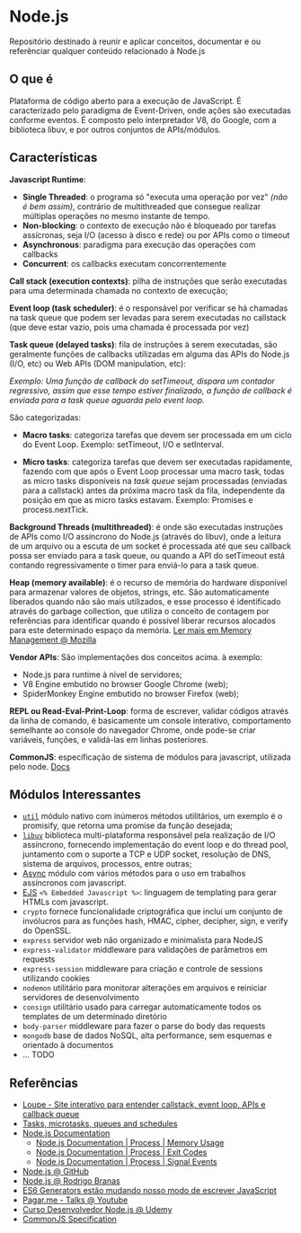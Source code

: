 # Node.js

Repositório destinado à reunir e aplicar conceitos, documentar e ou referênciar qualquer conteúdo relacionado à Node.js

## O que é

Plataforma de código aberto para a execução de JavaScript.
É caracterizado pelo paradigma de Event-Driven, onde ações são executadas conforme eventos.
É composto pelo interpretador V8, do Google, com a biblioteca libuv, e por outros conjuntos de APIs/módulos.

## Características

**Javascript Runtime**:

- **Single Threaded**: o programa só "executa uma operação por vez" _(não é bem assim)_, contrário de multithreaded que consegue realizar múltiplas operações no mesmo instante de tempo.
- **Non-blocking**: o contexto de execução não é bloqueado por tarefas assícronas, seja I/O (acesso à disco e rede) ou por APIs como o timeout
- **Asynchronous**: paradigma para execução das operações com callbacks
- **Concurrent**: os callbacks executam concorrentemente

**Call stack (execution contexts)**: pilha de instruções que serão executadas para uma determinada chamada no contexto de execução;

**Event loop (task scheduler)**: é o responsável por verificar se há chamadas na task queue que podem ser levadas para serem executadas no callstack (que deve estar vazio, pois uma chamada é processada por vez)

**Task queue (delayed tasks)**: fila de instruções à serem executadas, são geralmente funções de callbacks utilizadas em alguma das APIs do Node.js (I/O, etc) ou Web APIs (DOM manipulation, etc):

_Exemplo: Uma função de callback do setTimeout, dispara um contador regressivo, assim que esse tempo estiver finalizado, a função de callback é enviada para a task queue aguarda pelo event loop._

São categorizadas:

- **Macro tasks**: categoriza tarefas que devem ser processada em um ciclo do Event Loop. Exemplo: setTimeout, I/O e setInterval.

- **Micro tasks**: categoriza tarefas que devem ser executadas rapidamente, fazendo com que após o Event Loop processar uma macro task, todas as micro tasks disponíveis na _task queue_ sejam processadas (enviadas para a callstack) antes da próxima macro task da fila, independente da posição em que as micro tasks estavam. Exemplo: Promises e process.nextTick.

**Background Threads (multithreaded)**: é onde são executadas instruções de APIs como I/O assíncrono do Node.js (através do libuv), onde a leitura de um arquivo ou a escuta de um socket é processada até que seu callback possa ser enviado para a task queue, ou quando a API do setTimeout está contando regressivamente o timer para enviá-lo para a task queue.

**Heap (memory available)**: é o recurso de memória do hardware disponível para armazenar valores de objetos, strings, etc. São automaticamente liberados quando não são mais utilizados, e esse processo é identificado através do garbage collection, que utiliza o conceito de contagem por referências para identificar quando é possível liberar recursos alocados para este determinado espaço da memória. [Ler mais em Memory Management @ Mozilla](https://developer.mozilla.org/pt-BR/docs/Web/JavaScript/Memory_Management)

**Vendor APIs**: São implementações dos conceitos acima. à exemplo:

- Node.js para runtime à nível de servidores;
- V8 Engine embutido no browser Google Chrome (web);
- SpiderMonkey Engine embutido no browser Firefox (web);

**REPL ou Read-Eval-Print-Loop**: forma de escrever, validar códigos através da linha de comando, é basicamente um console interativo, comportamento semelhante ao console do navegador Chrome, onde pode-se criar variáveis, funções, e validá-las em linhas posteriores.

**CommonJS**: específicação de sistema de módulos para javascript, utilizada pelo node. [Docs](http://wiki.commonjs.org/wiki/CommonJS)

## Módulos Interessantes

- [`util`](https://nodejs.org/api/util.html) módulo nativo com inúmeros métodos utilitários, um exemplo é o promisify, que retorna uma promise da função desejada;
- [`libuv`](https://github.com/libuv/libuv) biblioteca multi-plataforma responsável pela realização de I/O assíncrono, fornecendo implementação do event loop e do thread pool, juntamento com o suporte a TCP e UDP socket, resolução de DNS, sistema de arquivos, processos, entre outras;
- [Async](https://caolan.github.io/async/docs.html) módulo com vários métodos para o uso em trabalhos assíncronos com javascript.
- [EJS](http://ejs.co/) `<% Embedded Javascript %>`: linguagem de templating para gerar HTMLs com javascript.
- `crypto` fornece funcionalidade criptográfica que inclui um conjunto de invólucros para as funções hash, HMAC, cipher, decipher, sign, e verify do OpenSSL.
- `express` servidor web não organizado e minimalista para NodeJS
- `express-validator` middleware para validações de parâmetros em requests
- `express-session` middleware para criação e controle de sessions utilizando cookies
- `nodemon` utilitário para monitorar alterações em arquivos e reiniciar servidores de desenvolvimento
- `consign` utilitário usado para carregar automaticamente todos os templates de um determinado diretório
- `body-parser` middleware para fazer o parse do body das requests
- `mongodb` base de dados NoSQL, alta performance, sem esquemas e orientado à documentos
- ... TODO

## Referências

- [Loupe - Site interativo para entender callstack, event loop, APIs e callback queue](http://latentflip.com/loupe)
- [Tasks, microtasks, queues and schedules](https://jakearchibald.com/2015/tasks-microtasks-queues-and-schedules/)
- [Node.js Documentation](https://nodejs.org/dist/latest-v8.x/docs/api/index.html)
  - [Node.js Documentation | Process | Memory Usage](https://nodejs.org/dist/latest-v8.x/docs/api/process.html#process_process_memoryusage)
  - [Node.js Documentation | Process | Exit Codes](https://nodejs.org/dist/latest-v8.x/docs/api/process.html#process_exit_codes)
  - [Node.js Documentation | Process | Signal Events](https://nodejs.org/api/process.html#process_signal_events)
- [Node.js @ GitHub](https://github.com/nodejs/node)
- [Node.js @ Rodrigo Branas](https://youtu.be/KtDwdoxQL4A?list=PLQCmSnNFVYnTFo60Bt972f8HA4Td7WKwq)
- [ES6 Generators estão mudando nosso modo de escrever JavaScript](https://medium.com/nossa-coletividad/es6-generators-est%C3%A3o-mudando-nosso-modo-de-escrever-javascript-e99f7c79bdd7)
- [Pagar.me - Talks @ Youtube](https://www.youtube.com/channel/UCNhSCufrcOMeFvzEM7tt9Lw)
- [Curso Desenvolvedor Node.js @ Udemy](https://www.udemy.com/curso-completo-do-desenvolvedor-nodejs)
- [CommonJS Specification](http://wiki.commonjs.org/wiki/CommonJS)